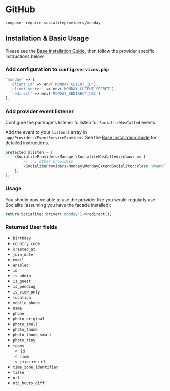 # GitHub

```bash
composer require socialiteproviders/monday
```

## Installation & Basic Usage

Please see the [Base Installation Guide](https://socialiteproviders.com/usage/), then follow the provider specific instructions below.

### Add configuration to `config/services.php`

```php
'monday' => [    
  'client_id' => env('MONDAY_CLIENT_ID'),  
  'client_secret' => env('MONDAY_CLIENT_SECRET'),  
  'redirect' => env('MONDAY_REDIRECT_URI') 
],
```

### Add provider event listener

Configure the package's listener to listen for `SocialiteWasCalled` events.

Add the event to your `listen[]` array in `app/Providers/EventServiceProvider`. See the [Base Installation Guide](https://socialiteproviders.com/usage/) for detailed instructions.

```php
protected $listen = [
    \SocialiteProviders\Manager\SocialiteWasCalled::class => [
        // ... other providers
        \SocialiteProviders\Monday\MondayExtendSocialite::class.'@handle',
    ],
];
```

### Usage

You should now be able to use the provider like you would regularly use Socialite (assuming you have the facade installed):

```php
return Socialite::driver('monday')->redirect();
```

### Returned User fields

- `birthday`
- `country_code`
- `created_at`
- `join_date`
- `email`
- `enabled`
- `id`
- `is_admin`
- `is_guest`
- `is_pending`
- `is_view_only`
- `location`
- `mobile_phone`
- `name`
- `phone`
- `photo_original`
- `photo_small`
- `photo_thumb`
- `photo_thumb_small`
- `photo_tiny`
- `teams`
  - `id`
  - `name`
  - `picture_url`
- `time_zone_identifier`
- `title`
- `url`
- `utc_hours_diff`
